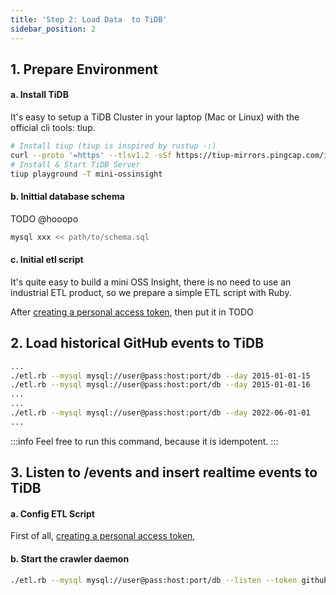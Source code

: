 ```yaml
---
title: 'Step 2: Load Data  to TiDB'
sidebar_position: 2
---
```


## 1. Prepare Environment

#### a. Install TiDB
It's easy to setup a TiDB Cluster in your laptop (Mac or Linux) with the official cli tools: tiup.

```bash
# Install tiup (tiup is inspired by rustup -:)
curl --proto '=https' --tlsv1.2 -sSf https://tiup-mirrors.pingcap.com/install.sh | sh
# Install & Start TiDB Server
tiup playground -T mini-ossinsight
```

#### b. Inittial database schema

TODO @hooopo

```bash
mysql xxx << path/to/schema.sql
```

#### c. Initial etl script

It's quite easy to build a mini OSS Insight, there is no need to use an industrial ETL product, so we prepare a simple ETL script with Ruby.

After [creating a personal access token](/workshop/mini-ossinsight/find-data-source#creating-a-personal-access-token), then put it in TODO


## 2. Load historical GitHub events to TiDB

```bash
...
./etl.rb --mysql mysql://user@pass:host:port/db --day 2015-01-01-15
./etl.rb --mysql mysql://user@pass:host:port/db --day 2015-01-01-16
...
...
./etl.rb --mysql mysql://user@pass:host:port/db --day 2022-06-01-01
...
```

:::info
Feel free to run this command, because it is idempotent.
:::

## 3. Listen to /events and insert realtime events to TiDB


#### a. Config ETL Script
First of all, [creating a personal access token](/workshop/mini-ossinsight/find-data-source#creating-a-personal-access-token), 

#### b. Start the crawler daemon

```bash
./etl.rb --mysql mysql://user@pass:host:port/db --listen --token github-personal-token1,token2,token3
```
